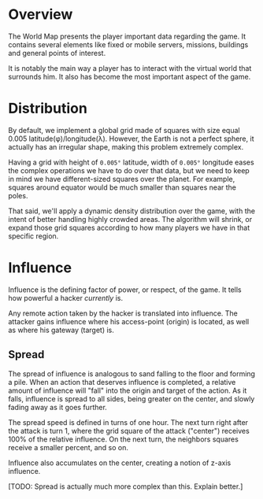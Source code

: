 # Overview

The World Map presents the player important data regarding the game. It contains several elements like fixed or mobile servers, missions, buildings and general points of interest.

It is notably the main way a player has to interact with the virtual world that surrounds him. It also has become the most important aspect of the game.

# Distribution

By default, we implement a global grid made of squares with size equal 0.005 latitude(φ)/longitude(λ). However, the Earth is not a perfect sphere, it actually has an irregular shape, making this problem extremely complex.

Having a grid with height of `0.005°` latitude, width of `0.005°` longitude eases the complex operations we have to do over that data, but we need to keep in mind we have different-sized squares over the planet. For example, squares around equator would be much smaller than squares near the poles.

That said, we'll apply a dynamic density distribution over the game, with the intent of better handling highly crowded areas. The algorithm will shrink, or expand those grid squares according to how many players we have in that specific region.

# Influence

Influence is the defining factor of power, or respect, of the game. It tells how powerful a hacker *currently* is. 

Any remote action taken by the hacker is translated into influence. The attacker gains influence where his access-point (origin) is located, as well as where his gateway (target) is.

## Spread

The spread of influence is analogous to sand falling to the floor and forming a pile. When an action that deserves influence is completed, a relative amount of influence will "fall" into the origin and target of the action. As it falls, influence is spread to all sides, being greater on the center, and slowly fading away as it goes further.

The spread speed is defined in turns of one hour. The next turn right after the attack is turn 1, where the grid square of the attack ("center") receives 100% of the relative influence. On the next turn, the neighbors squares receive a smaller percent, and so on.

Influence also accumulates on the center, creating a notion of z-axis influence.

[TODO: Spread is actually much more complex than this. Explain better.]

